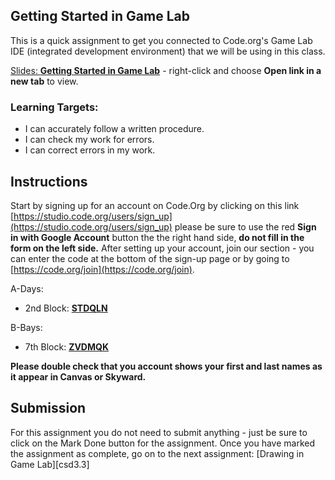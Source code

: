 [//]: # ( <p><iframe src="https://douglasurner.github.io/GDP1/units/1/assignments/U1.0-account-setup/" width="100%" height="666px"></iframe></p> )

## Getting Started in Game Lab

[slides]: https://docs.google.com/presentation/d/1GUpHtY3agSY_JXE9aIwwyHo8LFNL-_9P-0yAT0cLUdo/edit?usp=sharing

This is a quick assignment to get you connected to Code.org's Game Lab IDE (integrated development environment) that we will be using in this class.

[Slides: **Getting Started in Game Lab**][slides] - right-click and choose **Open link in a new tab** to view.

### Learning Targets:

* I can accurately follow a written procedure.
* I can check my work for errors.
* I can correct errors in my work.

## Instructions

Start by signing up for an account on Code.Org by clicking on this link [https://studio.code.org/users/sign_up](https://studio.code.org/users/sign_up) please be sure to use the red **Sign in with Google Account** button the the right hand side, **do not fill in the form on the left side.** After setting up your account, join our section - you can enter the code at the bottom of the sign-up page or by going to [https://code.org/join](https://code.org/join).

A-Days:
* 2nd Block: [**STDQLN**](https://studio.code.org/join/STDQLN)

B-Bays:
* 7th Block: [**ZVDMQK**](https://studio.code.org/join/ZVDMQK)

**Please double check that you account shows your first and last names as it appear in Canvas or Skyward.**

## Submission

For this assignment you do not need to submit anything - just be sure to click on the Mark Done button for the assignment. Once you have marked the assignment as complete, go on to the next assignment: [Drawing in Game Lab][csd3.3]
